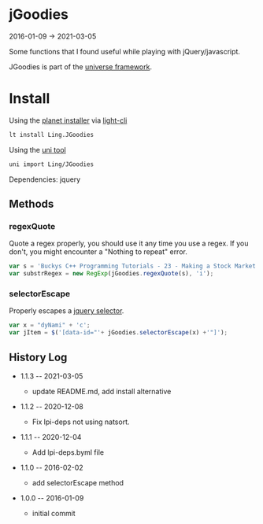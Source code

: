 jGoodies
==============
2016-01-09 -> 2021-03-05


Some functions that I found useful while playing with jQuery/javascript.



JGoodies is part of the [universe framework](https://github.com/karayabin/universe-snapshot).


Install
=============


Using the [planet installer](https://github.com/lingtalfi/Light_PlanetInstaller) via [light-cli](https://github.com/lingtalfi/Light_Cli)
```bash
lt install Ling.JGoodies
```

Using the [uni tool](https://github.com/lingtalfi/universe-naive-importer)
```bash
uni import Ling/JGoodies
```


Dependencies: jquery 



Methods
---------

### regexQuote 

Quote a regex properly, you should use it any time you use a regex.
If you don't, you might encounter a "Nothing to repeat" error.
 
```js
var s = 'Buckys C++ Programming Tutorials - 23 - Making a Stock Market Simulator!.mp4';
var substrRegex = new RegExp(jGoodies.regexQuote(s), 'i');
``` 


### selectorEscape 

Properly escapes a [jquery selector](https://api.jquery.com/category/selectors/).
 
```js
var x = "dyNami" + 'c';
var jItem = $('[data-id="'+ jGoodies.selectorEscape(x) +'"]');
``` 











History Log
------------------

- 1.1.3 -- 2021-03-05

    - update README.md, add install alternative

- 1.1.2 -- 2020-12-08

    - Fix lpi-deps not using natsort.

- 1.1.1 -- 2020-12-04

    - Add lpi-deps.byml file

- 1.1.0 -- 2016-02-02

    - add selectorEscape method
    
- 1.0.0 -- 2016-01-09

    - initial commit
    
    









